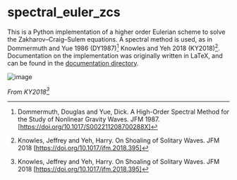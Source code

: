 # spectral_euler_zcs

This is a Python implementation of a higher order Eulerian scheme to solve the Zakharov–Craig–Sulem equations.
A spectral method is used, as in Dommermuth and Yue 1986 (DY1987)[^1] Knowles and Yeh 2018 (KY2018)[^2].
Documentation on the implementation was originally written in LaTeX, and can be found in the
[documentation directory](https://github.com/KelvinHamster/spectral_euler_zcs/tree/master/documentation).


![image](https://user-images.githubusercontent.com/50179624/207743651-3253d00a-9dc3-4321-a566-3fcf59279c99.png)

*From KY2018[^2]*




[^1]: Dommermuth, Douglas and Yue, Dick. A High-Order Spectral Method for the Study of Nonlinear Gravity Waves.
JFM 1987. [https://doi.org/10.1017/S002211208700288X]


[^2]: Knowles, Jeffrey and Yeh, Harry. On Shoaling of Solitary Waves. JFM 2018 [https://doi.org/10.1017/jfm.2018.395]

